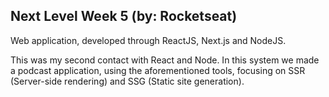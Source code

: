 ## Next Level Week 5 (by: Rocketseat)
Web application, developed through ReactJS, Next.js and NodeJS.

This was my second contact with React and Node. In this system we made a podcast application, using the aforementioned tools, focusing on SSR (Server-side rendering) and SSG (Static site generation).
